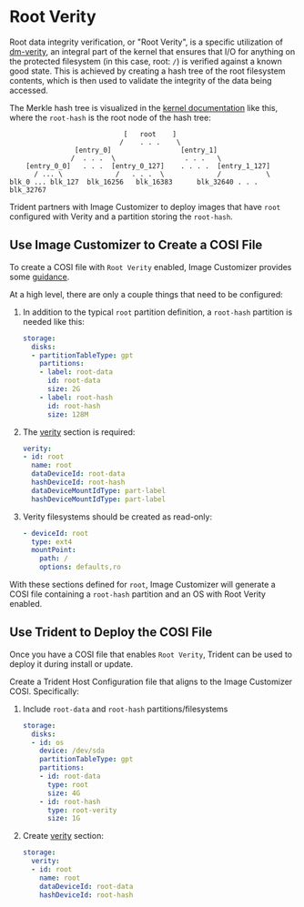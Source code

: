 # Root Verity

Root data integrity verification, or "Root Verity", is a specific utilization
of [dm-verity](https://www.kernel.org/doc/html/latest/admin-guide/device-mapper/verity.html),
an integral part of the kernel that ensures that I/O for anything on the
protected filesystem (in this case, root: `/`) is verified against a known good
state. This is achieved by creating a hash tree of the root filesystem
contents, which is then used to validate the integrity of the data being
accessed.

The Merkle hash tree is visualized in the
[kernel documentation](https://docs.kernel.org/admin-guide/device-mapper/verity.html)
like this, where the `root-hash` is the root node of the hash tree:

``` text
                            [   root    ]
                           /    . . .    \
                [entry_0]                 [entry_1]
               /  . . .  \                 . . .   \
    [entry_0_0]   . . .  [entry_0_127]    . . . .  [entry_1_127]
      / ... \             /   . . .  \             /           \
blk_0 ... blk_127  blk_16256   blk_16383      blk_32640 . . . blk_32767
```

Trident partners with Image Customizer to deploy images that have `root`
configured with Verity and a partition storing the `root-hash`.

## Use Image Customizer to Create a COSI File

To create a COSI file with `Root Verity` enabled, Image Customizer provides
some [guidance](https://microsoft.github.io/azure-linux-image-tools/imagecustomizer/concepts/verity.html).

At a high level, there are only a couple things that need to be configured:

1. In addition to the typical `root` partition definition, a `root-hash`
   partition is needed like this:

    ``` yaml
    storage:
      disks:
      - partitionTableType: gpt
        partitions:
        - label: root-data
          id: root-data
          size: 2G
        - label: root-hash
          id: root-hash
          size: 128M
    ```

2. The [verity](https://microsoft.github.io/azure-linux-image-tools/imagecustomizer/api/configuration/verity.html)
   section is required:

    ``` yaml
    verity:
    - id: root
      name: root
      dataDeviceId: root-data
      hashDeviceId: root-hash
      dataDeviceMountIdType: part-label
      hashDeviceMountIdType: part-label
    ```

3. Verity filesystems should be created as read-only:

    ``` yaml
    - deviceId: root
      type: ext4
      mountPoint:
        path: /
        options: defaults,ro
    ```

With these sections defined for `root`, Image Customizer will generate a COSI
file containing a `root-hash` partition and an OS with Root Verity enabled.

## Use Trident to Deploy the COSI File

Once you have a COSI file that enables `Root Verity`, Trident can be used to
deploy it during install or update.

Create a Trident Host Configuration file that aligns to the Image Customizer
COSI. Specifically:

1. Include `root-data` and `root-hash` partitions/filesystems

    ```yaml
    storage:
      disks:
      - id: os
        device: /dev/sda
        partitionTableType: gpt
        partitions:
        - id: root-data
          type: root
          size: 4G
        - id: root-hash
          type: root-verity
          size: 1G
    ```

2. Create [verity](../Reference/Host-Configuration/API-Reference/VerityDevice.md)
   section:

    ```yaml
    storage:
      verity:
      - id: root
        name: root
        dataDeviceId: root-data
        hashDeviceId: root-hash
    ```
